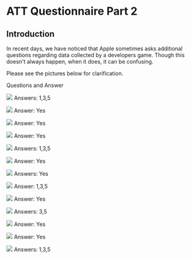 # ATT Questionnaire Part 2

## Introduction

In recent days, we have noticed that Apple sometimes asks additional questions regarding data collected by a developers game.  Though this doesn't always happen, when it does, it can be confusing.

Please see the pictures below for clarification.

Questions and Answer

![](../resource/ATT/question-1.png)
Answers: 1,3,5

![](../resource/ATT/question-2.png)
Answer: Yes

![](../resource/ATT/question-3.png)
Answer: Yes

![](../resource/ATT/question-4.png)
Answer: Yes

![](../resource/ATT/question-5.png)
Answers: 1,3,5

![](../resource/ATT/question-6.png)
Answer: Yes

![](../resource/ATT/question-7.png)
Answers: Yes

![](../resource/ATT/question-8.png)
Answer: 1,3,5

![](../resource/ATT/question-9.png)
Answer: Yes

![](../resource/ATT/question-10.png)
Answers: 3,5

![](../resource/ATT/question-11.png)
Answer: Yes

![](../resource/ATT/question-12.png)
Answer: Yes

![](../resource/ATT/question-13.png)
Answers: 1,3,5
